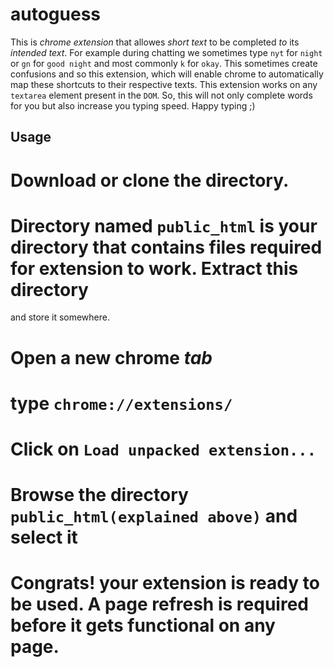 autoguess
=========
This is *chrome extension* that allowes *short text* to be completed *to* its *intended text*. 
For example during chatting we sometimes type `nyt` for `night` or `gn` for `good night` and most commonly `k` for `okay`. 
This sometimes create confusions and so this extension, which will enable chrome to automatically map these shortcuts to their respective texts. 
This extension works on any `textarea` element present in the `DOM`. So, this will not only complete 
words for you but also increase you typing speed. 
Happy typing ;)

Usage
-----
# Download or clone the directory.
# Directory named `public_html` is your directory that contains files required for extension to work. Extract this directory
  and store it somewhere.
# Open a new chrome *tab*
# type `chrome://extensions/`
# Click on `Load unpacked extension...`
# Browse the directory `public_html(explained above)` and select it
# Congrats! your extension is ready to be used. A page refresh **is** required before it gets functional on any page.


